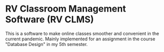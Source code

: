 # RV Classroom Management Software (RV CLMS)

This is a software to make online classes smoother and convenient in the current pandemic. Mainly implemented for an assignment in the course "Database Design" in my 5th semester.